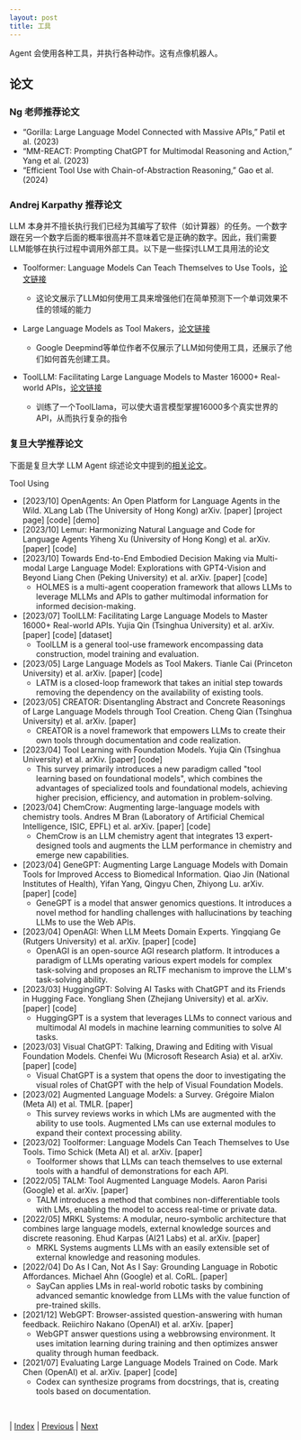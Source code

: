 ```yaml
---
layout: post
title: 工具
---
```


Agent 会使用各种工具，并执行各种动作。这有点像机器人。

## 论文

### Ng 老师推荐论文

- “Gorilla: Large Language Model Connected with Massive APIs,” Patil et al. (2023)
- “MM-REACT: Prompting ChatGPT for Multimodal Reasoning and Action,” Yang et al. (2023)
- “Efficient Tool Use with Chain-of-Abstraction Reasoning,” Gao et al. (2024)   

### Andrej Karpathy 推荐论文

LLM 本身并不擅长执行我们已经为其编写了软件（如计算器）的任务。一个数字跟在另一个数字后面的概率很高并不意味着它是正确的数字。因此，我们需要LLM能够在执行过程中调用外部工具。以下是一些探讨LLM工具用法的论文

- Toolformer: Language Models Can Teach Themselves to Use Tools，[论文链接](https://arxiv.org/abs/2302.04761)
    - 这论文展示了LLM如何使用工具来增强他们在简单预测下一个单词效果不佳的领域的能力

- Large Language Models as Tool Makers，[论文链接](https://arxiv.org/abs/2305.17126)
    - Google Deepmind等单位作者不仅展示了LLM如何使用工具，还展示了他们如何首先创建工具。

- ToolLLM: Facilitating Large Language Models to Master 16000+ Real-world APIs，[论文链接](https://arxiv.org/abs/2307.16789)
    - 训练了一个ToolLlama，可以使大语言模型掌握16000多个真实世界的 API，从而执行复杂的指令

### 复旦大学推荐论文

下面是复旦大学 LLM Agent 综述论文中提到的[相关论文](https://github.com/woooodyy/llm-agent-paper-list#13-action-expand-action-space-of-llm-based-agents)。

Tool Using

- [2023/10] OpenAgents: An Open Platform for Language Agents in the Wild. XLang Lab (The University of Hong Kong) arXiv. [paper] [project page] [code] [demo]
- [2023/10] Lemur: Harmonizing Natural Language and Code for Language Agents Yiheng Xu (University of Hong Kong) et al. arXiv. [paper] [code]
- [2023/10] Towards End-to-End Embodied Decision Making via Multi-modal Large Language Model: Explorations with GPT4-Vision and Beyond Liang Chen (Peking University) et al. arXiv. [paper] [code]
    - HOLMES is a multi-agent cooperation framework that allows LLMs to leverage MLLMs and APIs to gather multimodal information for informed decision-making.
- [2023/07] ToolLLM: Facilitating Large Language Models to Master 16000+ Real-world APIs. Yujia Qin (Tsinghua University) et al. arXiv. [paper] [code] [dataset]
    - ToolLLM is a general tool-use framework encompassing data construction, model training and evaluation.
- [2023/05] Large Language Models as Tool Makers. Tianle Cai (Princeton University) et al. arXiv. [paper] [code]
    - LATM is a closed-loop framework that takes an initial step towards removing the dependency on the availability of existing tools.
- [2023/05] CREATOR: Disentangling Abstract and Concrete Reasonings of Large Language Models through Tool Creation. Cheng Qian (Tsinghua University) et al. arXiv. [paper]
    - CREATOR is a novel framework that empowers LLMs to create their own tools through documentation and code realization.
- [2023/04] Tool Learning with Foundation Models. Yujia Qin (Tsinghua University) et al. arXiv. [paper] [code]
    - This survey primarily introduces a new paradigm called "tool learning based on foundational models", which combines the advantages of specialized tools and foundational models, achieving higher precision, efficiency, and automation in problem-solving.
- [2023/04] ChemCrow: Augmenting large-language models with chemistry tools. Andres M Bran (Laboratory of Artificial Chemical Intelligence, ISIC, EPFL) et al. arXiv. [paper] [code]
    - ChemCrow is an LLM chemistry agent that integrates 13 expert-designed tools and augments the LLM performance in chemistry and emerge new capabilities.
- [2023/04] GeneGPT: Augmenting Large Language Models with Domain Tools for Improved Access to Biomedical Information. Qiao Jin (National Institutes of Health), Yifan Yang, Qingyu Chen, Zhiyong Lu. arXiv. [paper] [code]
    - GeneGPT is a model that answer genomics questions. It introduces a novel method for handling challenges with hallucinations by teaching LLMs to use the Web APIs.
- [2023/04] OpenAGI: When LLM Meets Domain Experts. Yingqiang Ge (Rutgers University) et al. arXiv. [paper] [code]
    - OpenAGI is an open-source AGI research platform. It introduces a paradigm of LLMs operating various expert models for complex task-solving and proposes an RLTF mechanism to improve the LLM's task-solving ability.
- [2023/03] HuggingGPT: Solving AI Tasks with ChatGPT and its Friends in Hugging Face. Yongliang Shen (Zhejiang University) et al. arXiv. [paper] [code]
    - HuggingGPT is a system that leverages LLMs to connect various and multimodal AI models in machine learning communities to solve AI tasks.
- [2023/03] Visual ChatGPT: Talking, Drawing and Editing with Visual Foundation Models. Chenfei Wu (Microsoft Research Asia) et al. arXiv. [paper] [code]
    - Visual ChatGPT is a system that opens the door to investigating the visual roles of ChatGPT with the help of Visual Foundation Models.
- [2023/02] Augmented Language Models: a Survey. Grégoire Mialon (Meta AI) et al. TMLR. [paper]
    - This survey reviews works in which LMs are augmented with the ability to use tools. Augmented LMs can use external modules to expand their context processing ability.
- [2023/02] Toolformer: Language Models Can Teach Themselves to Use Tools. Timo Schick (Meta AI) et al. arXiv. [paper]
    - Toolformer shows that LLMs can teach themselves to use external tools with a handful of demonstrations for each API.
- [2022/05] TALM: Tool Augmented Language Models. Aaron Parisi (Google) et al. arXiv. [paper]
    - TALM introduces a method that combines non-differentiable tools with LMs, enabling the model to access real-time or private data.
- [2022/05] MRKL Systems: A modular, neuro-symbolic architecture that combines large language models, external knowledge sources and discrete reasoning. Ehud Karpas (AI21 Labs) et al. arXiv. [paper]
    - MRKL Systems augments LLMs with an easily extensible set of external knowledge and reasoning modules.
- [2022/04] Do As I Can, Not As I Say: Grounding Language in Robotic Affordances. Michael Ahn (Google) et al. CoRL. [paper]
    - SayCan applies LMs in real-world robotic tasks by combining advanced semantic knowledge from LLMs with the value function of pre-trained skills.
- [2021/12] WebGPT: Browser-assisted question-answering with human feedback. Reiichiro Nakano (OpenAI) et al. arXiv. [paper]
    - WebGPT answer questions using a webbrowsing environment. It uses imitation learning during training and then optimizes answer quality through human feedback.
- [2021/07] Evaluating Large Language Models Trained on Code. Mark Chen (OpenAI) et al. arXiv. [paper] [code]
    - Codex can synthesize programs from docstrings, that is, creating tools based on documentation.

<br/>

| [Index](./) | [Previous](5-5-grounding) | [Next](5-9-agent-research)
